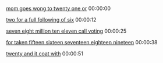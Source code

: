 [mom goes wong to twenty one or](https://www.youtube.com/watch?v=7JY5G1yInpM#t=00h00m00s)
00:00:00

[two for a full following of six](https://www.youtube.com/watch?v=7JY5G1yInpM#t=00h00m12s)
00:00:12

[seven eight million ten eleven call voting](https://www.youtube.com/watch?v=7JY5G1yInpM#t=00h00m25s)
00:00:25

[for taken fifteen sixteen seventeen eighteen nineteen](https://www.youtube.com/watch?v=7JY5G1yInpM#t=00h00m38s)
00:00:38

[twenty and it coat with](https://www.youtube.com/watch?v=7JY5G1yInpM#t=00h00m51s)
00:00:51

